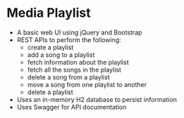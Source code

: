 # Media Playlist
- A basic web UI using jQuery and Bootstrap
- REST APIs to perform the following:
  - create a playlist
  - add a song to a playlist
  - fetch information about the playlist
  - fetch all the songs in the playlist
  - delete a song from a playlist
  - move a song from one playlist to another
  - delete a playlist
- Uses an in-memory H2 database to persist information
- Uses Swagger for API documentation
